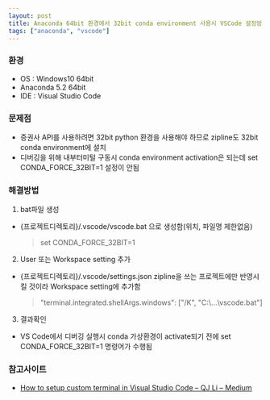 ```yaml
---
layout: post
title: Anaconda 64bit 환경에서 32bit conda environment 사용시 VSCode 설정방법
tags: ["anaconda", "vscode"]
---
```


### 환경
* OS : Windows10 64bit
* Anaconda 5.2 64bit
* IDE : Visual Studio Code


### 문제점
* 증권사 API를 사용하려면 32bit python 환경을 사용해야 하므로 zipline도 32bit conda environment에 설치
* 디버깅을 위해 내부터미털 구동시 conda environment activation은 되는데 set CONDA_FORCE_32BIT=1 설정이 안됨


### 해결방법

1. bat파일 생성
  * {프로젝트디렉토리}/.vscode/vscode.bat 으로 생성함(위치, 파일명 제한없음)
    > set CONDA_FORCE_32BIT=1
2. User 또는 Workspace setting 추가
  * {프로젝트디렉토리}/.vscode/settings.json
    zipline을 쓰는 프로젝트에만 반영시킬 것이라 Workspace setting에 추가함
    > "terminal.integrated.shellArgs.windows": ["/K", "C:\\...\\vscode.bat"]
3. 결과확인
  * VS Code에서 디버깅 실행시 conda 가상환경이 activate되기 전에 set CONDA_FORCE_32BIT=1 명령어가 수행됨


### 참고사이트
* [How to setup custom terminal in Visual Studio Code – QJ Li – Medium](https://medium.com/@qjli/how-to-setup-custom-terminal-in-visual-studio-code-e0a4be28130e)
